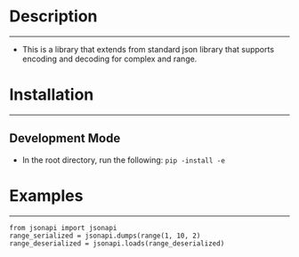 # Description

---
* This is a library that extends from standard json library that supports encoding and decoding for complex and range.

# Installation

---
## Development Mode
* In the root directory, run the following: `pip -install -e`

# Examples

---
```angular2html
from jsonapi import jsonapi
range_serialized = jsonapi.dumps(range(1, 10, 2)
range_deserialized = jsonapi.loads(range_deserialized)
```
